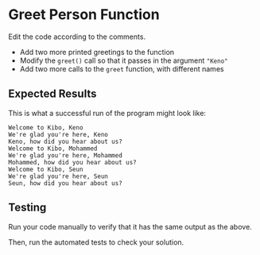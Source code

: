 # Greet Person Function

Edit the code according to the comments.

* Add two more printed greetings to the function
* Modify the `greet()` call so that it passes in the argument `"Keno"`
* Add two more calls to the `greet` function, with different names

## Expected Results

This is what a successful run of the program might look like:

```
Welcome to Kibo, Keno
We're glad you're here, Keno
Keno, how did you hear about us?
Welcome to Kibo, Mohammed
We're glad you're here, Mohammed
Mohammed, how did you hear about us?
Welcome to Kibo, Seun
We're glad you're here, Seun
Seun, how did you hear about us?
```

## Testing

Run your code manually to verify that it has the same output as the above.

Then, run the automated tests to check your solution.
